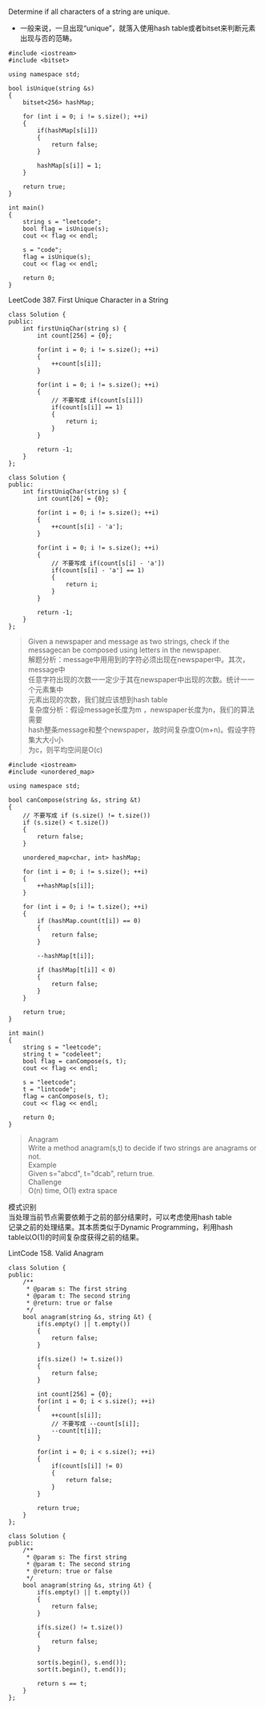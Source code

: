 Determine if all characters of a string are unique.
* 一般来说，一旦出现“unique”，就落入使用hash table或者bitset来判断元素出现与否的范畴。
```
#include <iostream>      
#include <bitset>        

using namespace std;

bool isUnique(string &s)
{
	bitset<256> hashMap;

	for (int i = 0; i != s.size(); ++i)
	{
		if(hashMap[s[i]])
		{
			return false;
		}

		hashMap[s[i]] = 1;
	}

	return true;
}

int main()
{
	string s = "leetcode";
	bool flag = isUnique(s);
	cout << flag << endl;

	s = "code";
	flag = isUnique(s);
	cout << flag << endl;

	return 0;
}
```

LeetCode 387. First Unique Character in a String
```
class Solution {
public:
    int firstUniqChar(string s) {
        int count[256] = {0};

        for(int i = 0; i != s.size(); ++i)
        {
            ++count[s[i]];
        }

        for(int i = 0; i != s.size(); ++i)
        {
            // 不要写成 if(count[s[i]])
            if(count[s[i]] == 1)
            {
                return i;
            }
        }

        return -1;
    }
};
```

```
class Solution {
public:
    int firstUniqChar(string s) {
        int count[26] = {0};

        for(int i = 0; i != s.size(); ++i)
        {
            ++count[s[i] - 'a'];
        }

        for(int i = 0; i != s.size(); ++i)
        {
            // 不要写成 if(count[s[i] - 'a'])
            if(count[s[i] - 'a'] == 1)
            {
                return i;
            }
        }

        return -1;
    }
};
```

>Given a newspaper and message as two strings, check if the messagecan be composed using letters in the newspaper.  
解题分析：message中⽤用到的字符必须出现在newspaper中。其次，message中  
任意字符出现的次数⼀一定少于其在newspaper中出现的次数。统计⼀一个元素集中  
元素出现的次数，我们就应该想到hash table  
复杂度分析：假设message长度为m ，newspaper长度为n，我们的算法需要  
hash整条message和整个newspaper，故时间复杂度O(m+n)。假设字符集⼤大⼩小  
为c，则平均空间是O(c)
```
#include <iostream>      
#include <unordered_map>    

using namespace std;

bool canCompose(string &s, string &t)
{
	// 不要写成 if (s.size() != t.size())
	if (s.size() < t.size())
	{
		return false;
	}

	unordered_map<char, int> hashMap;

	for (int i = 0; i != s.size(); ++i)
	{
		++hashMap[s[i]];
	}

	for (int i = 0; i != t.size(); ++i)
	{
		if (hashMap.count(t[i]) == 0)
		{
			return false;
		}

		--hashMap[t[i]];

		if (hashMap[t[i]] < 0)
		{
			return false;
		}
	}

	return true;
}

int main()
{
	string s = "leetcode";
	string t = "codeleet";
	bool flag = canCompose(s, t);
	cout << flag << endl;

	s = "leetcode";
	t = "lintcode";
	flag = canCompose(s, t);
	cout << flag << endl;

	return 0;
}
```

>Anagram  
Write a method anagram(s,t) to decide if two strings are anagrams or not.  
Example  
Given s="abcd", t="dcab", return true.  
Challenge  
O(n) time, O(1) extra space

模式识别  
当处理当前节点需要依赖于之前的部分结果时，可以考虑使用hash table  
记录之前的处理结果。其本质类似于Dynamic Programming，利用hash  
table以O(1)的时间复杂度获得之前的结果。

LintCode 158. Valid Anagram

```
class Solution {
public:
    /**
     * @param s: The first string
     * @param t: The second string
     * @return: true or false
     */
    bool anagram(string &s, string &t) {
    	if(s.empty() || t.empty())
    	{
    		return false;
    	}

    	if(s.size() != t.size())
    	{
    		return false;
    	}

    	int count[256] = {0};
    	for(int i = 0; i < s.size(); ++i)
    	{
    		++count[s[i]];
            // 不要写成 --count[s[i]]; 
    		--count[t[i]];
    	}

    	for(int i = 0; i < s.size(); ++i)
    	{
    		if(count[s[i]] != 0)
    		{
    			return false;
    		}
    	}

    	return true;
    }
};
```


```
class Solution {
public:
    /**
     * @param s: The first string
     * @param t: The second string
     * @return: true or false
     */
    bool anagram(string &s, string &t) {
        if(s.empty() || t.empty())
        {
        	return false;
        }

        if(s.size() != t.size())
        {
        	return false;
        }

        sort(s.begin(), s.end());
        sort(t.begin(), t.end());

        return s == t;
    }
};
```
